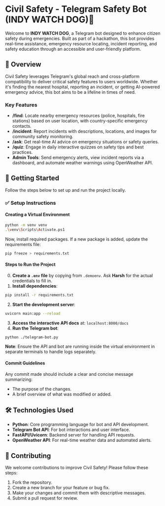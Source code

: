 # Civil Safety - Telegram Safety Bot (INDY WATCH DOG)🚨

Welcome to **INDY WATCH DOG**, a Telegram bot designed to enhance citizen safety during emergencies. Built as part of a hackathon, this bot provides real-time assistance, emergency resource locating, incident reporting, and safety education through an accessible and user-friendly platform.

## 📖 Overview

Civil Safety leverages Telegram's global reach and cross-platform compatibility to deliver critical safety features to users worldwide. Whether it's finding the nearest hospital, reporting an incident, or getting AI-powered emergency advice, this bot aims to be a lifeline in times of need.

### Key Features

- **/find**: Locate nearby emergency resources (police, hospitals, fire stations) based on user location, with country-specific emergency contacts.
- **/incident**: Report incidents with descriptions, locations, and images for community safety monitoring.
- **/ask**: Get real-time AI advice on emergency situations or safety queries.
- **/quiz**: Engage in daily interactive quizzes on safety tips and best practices.
- **Admin Tools**: Send emergency alerts, view incident reports via a dashboard, and automate weather warnings using OpenWeather API.

## 🚀 Getting Started

Follow the steps below to set up and run the project locally.

### ✅ Setup Instructions

#### Creating a Virtual Environment

```bash
python -m venv venv
.\venv\Scripts\Activate.ps1
```

Now, install required packages. If a new package is added, update the requirements file:

```bash
pip freeze > requirements.txt
```

#### Steps to Run the Project

0. **Create a `.env` file** by copying from `.demoenv`. Ask **Harsh** for the actual credentials to fill in.
1. **Install dependencies**:

```bash
pip install -r requirements.txt
```

2. **Start the development server**:

```bash
uvicorn main:app --reload
```

3. **Access the interactive API docs** at: `localhost:8000/docs`
4. **Run the Telegram bot**:

```bash
python ./telegram-bot.py
```

**Note**: Ensure the API and bot are running inside the virtual environment in separate terminals to handle logs separately.

#### Commit Guidelines

Any commit made should include a clear and concise message summarizing:

- The purpose of the changes.
- A brief overview of what was modified or added.

## 🛠️ Technologies Used

- **Python**: Core programming language for bot and API development.
- **Telegram Bot API**: For bot interactions and user interface.
- **FastAPI/Uvicorn**: Backend server for handling API requests.
- **OpenWeather API**: For real-time weather data and automated alerts.

## 🤝 Contributing

We welcome contributions to improve Civil Safety! Please follow these steps:

1. Fork the repository.
2. Create a new branch for your feature or bug fix.
3. Make your changes and commit them with descriptive messages.
4. Submit a pull request for review.

